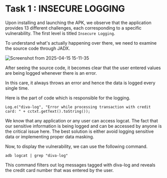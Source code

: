 # Task 1 : INSECURE LOGGING

Upon installing and launching the APK, we observe that the application provides 13 different challenges, each corresponding to a specific vulnerability. The first level is titled `Insecure Logging`.

To understand what's actually happening over there, we need to examine the source code through JADX.

![Screenshot from 2025-04-15 15-11-35](https://github.com/user-attachments/assets/00362356-99f8-41f7-859f-1f0f4d0f155a)

After seeing the source code, it becomes clear that the user entered values are being logged whenever there is an error. 

In this care, it always throws an error and hence the data is logged every single time.

Here is the part of code which is responsible for the logging.

`Log.e("diva-log", "Error while processing transaction with credit card: " + cctxt.getText().toString());`

We know that any application or any user can access logcat. The fact that our sensitive information is being logged and can be accessed by anyone is the critical issue here. The best solution is either avoid logging sensitive data or implementing proper data masking. 

Now, to display the vulnerability, we can use the following command.

`adb logcat | grep "diva-log"`

This command filters out log messages tagged with diva-log and reveals the credit card number that was entered by the user.
